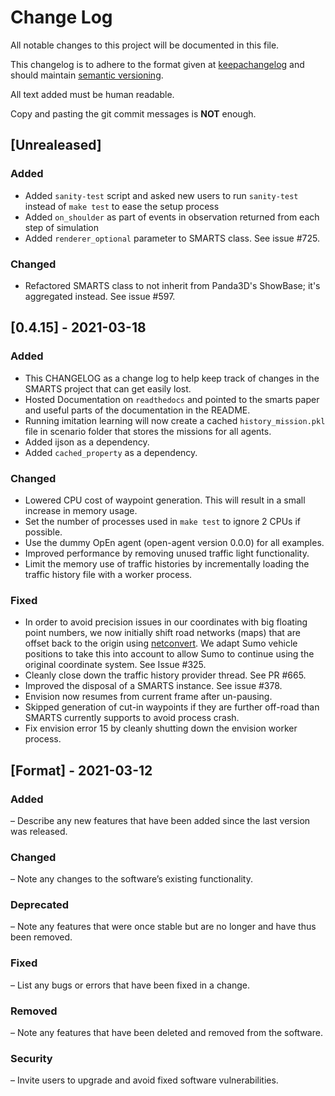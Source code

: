 # Change Log
All notable changes to this project will be documented in this file.

This changelog is to adhere to the format given at [keepachangelog](keepachangelog.com/en/1.0.0/) 
and should maintain [semantic versioning](semver.org).

All text added must be human readable. 

Copy and pasting the git commit messages is __NOT__ enough.

## [Unrealeased]
### Added 
- Added `sanity-test` script and asked new users to run `sanity-test` instead of `make test` to ease the setup
process
- Added `on_shoulder` as part of events in observation returned from each step of simulation
- Added `renderer_optional` parameter to SMARTS class.  See issue #725.
### Changed
- Refactored SMARTS class to not inherit from Panda3D's ShowBase; it's aggregated instead. See issue #597.

## [0.4.15] - 2021-03-18
### Added
- This CHANGELOG as a change log to help keep track of changes in the SMARTS project that can get easily lost.
- Hosted Documentation on `readthedocs` and pointed to the smarts paper and useful parts of the documentation in the README.
- Running imitation learning will now create a cached `history_mission.pkl` file in scenario folder that stores 
the missions for all agents.
- Added ijson as a dependency. 
- Added `cached_property` as a dependency.
### Changed
- Lowered CPU cost of waypoint generation. This will result in a small increase in memory usage.
- Set the number of processes used in `make test` to ignore 2 CPUs if possible.
- Use the dummy OpEn agent (open-agent version 0.0.0) for all examples.
- Improved performance by removing unused traffic light functionality.
- Limit the memory use of traffic histories by incrementally loading the traffic history file with a worker process.
### Fixed
- In order to avoid precision issues in our coordinates with big floating point numbers,
we now initially shift road networks (maps) that are offset back to the origin
using [netconvert](https://sumo.dlr.de/docs/netconvert.html).
We adapt Sumo vehicle positions to take this into account to allow Sumo to continue
using the original coordinate system.  See Issue #325.
- Cleanly close down the traffic history provider thread. See PR #665.
- Improved the disposal of a SMARTS instance. See issue #378.
- Envision now resumes from current frame after un-pausing.
- Skipped generation of cut-in waypoints if they are further off-road than SMARTS currently supports to avoid process crash.
- Fix envision error 15 by cleanly shutting down the envision worker process.

## [Format] - 2021-03-12
### Added 
– Describe any new features that have been added since the last version was released.
### Changed 
– Note any changes to the software’s existing functionality.
### Deprecated
– Note any features that were once stable but are no longer and have thus been removed.
### Fixed
– List any bugs or errors that have been fixed in a change.
### Removed
– Note any features that have been deleted and removed from the software.
### Security
– Invite users to upgrade and avoid fixed software vulnerabilities.
